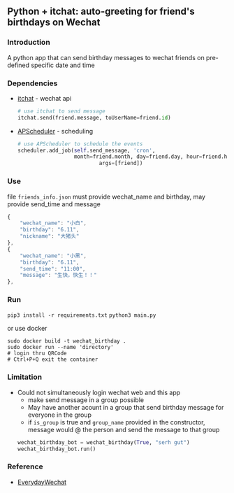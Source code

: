 ## Python + itchat: auto-greeting for friend's birthdays on Wechat

### Introduction
A python app that can send birthday messages to wechat friends on pre-defined specific date and time

### Dependencies 
- [itchat](https://github.com/littlecodersh/ItChat) - wechat api
    ```python 
    # use itchat to send message
    itchat.send(friend.message, toUserName=friend.id)
    ```
- [APScheduler](https://apscheduler.readthedocs.io/en/latest/) - scheduling
    ```python 
    # use APScheduler to schedule the events
    scheduler.add_job(self.send_message, 'cron', 
                      month=friend.month, day=friend.day, hour=friend.hour, minute=friend.minute, second=0,
                              args=[friend])
    ```

### Use
file `friends_info.json` must provide wechat_name and birthday, may provide send_time and message
```javascript
{
    "wechat_name": "小白",
    "birthday": "6.11",
    "nickname": "大猪头"
},
{
    "wechat_name": "小黑",
    "birthday": "6.11",
    "send_time": "11:00",
    "message": "生快，快生！！"
},
```

<!-- ### Illustration -->

### Run
`pip3 install -r requirements.txt`
`python3 main.py`

or use docker
```
sudo docker build -t wechat_birthday .
sudo docker run --name 'directory'
# login thru QRCode
# Ctrl+P+Q exit the container
```
### Limitation
- Could not simultaneously login wechat web and this app
    - make send message in a group possible
    - May have another acount in a group that send birthday message for everyone in the group
    - if `is_group` is true and `group_name` provided in the constructor, message would @ the person and send the message to that group
    ```python
    wechat_birthday_bot = wechat_birthday(True, "serh gut")
    wechat_birthday_bot.run()
    ```
### Reference
- [EverydayWechat](https://github.com/sfyc23/EverydayWechat)